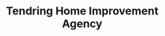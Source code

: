 ---
title: "Tendring Home Improvement Agency"
url: /clacton-on-sea/tendring-home-improvement-agency/
shop: shop
---